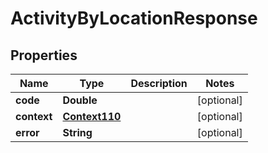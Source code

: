 
# ActivityByLocationResponse

## Properties
Name | Type | Description | Notes
------------ | ------------- | ------------- | -------------
**code** | **Double** |  |  [optional]
**context** | [**Context110**](Context110.md) |  |  [optional]
**error** | **String** |  |  [optional]



